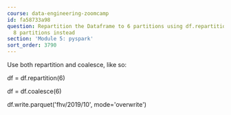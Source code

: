 ```yaml
---
course: data-engineering-zoomcamp
id: fa58733a98
question: Repartition the Dataframe to 6 partitions using df.repartition(6) - got
  8 partitions instead
section: 'Module 5: pyspark'
sort_order: 3790
---
```


Use both repartition and coalesce, like so:

df = df.repartition(6)

df = df.coalesce(6)

df.write.parquet('fhv/2019/10', mode='overwrite')

